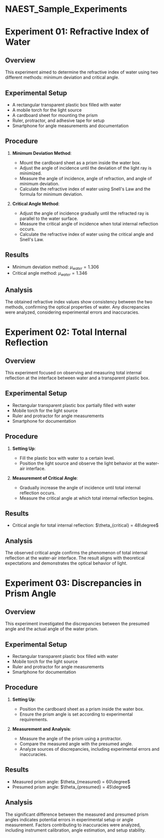 # NAEST_Sample_Experiments
# Experiment 01: Refractive Index of Water

## Overview

This experiment aimed to determine the refractive index of water using two different methods: minimum deviation and critical angle.

## Experimental Setup

- A rectangular transparent plastic box filled with water
- A mobile torch for the light source
- A cardboard sheet for mounting the prism
- Ruler, protractor, and adhesive tape for setup
- Smartphone for angle measurements and documentation

## Procedure

1. **Minimum Deviation Method**:
   - Mount the cardboard sheet as a prism inside the water box.
   - Adjust the angle of incidence until the deviation of the light ray is minimized.
   - Measure the angle of incidence, angle of refraction, and angle of minimum deviation.
   - Calculate the refractive index of water using Snell's Law and the formula for minimum deviation.

2. **Critical Angle Method**:
   - Adjust the angle of incidence gradually until the refracted ray is parallel to the water surface.
   - Measure the critical angle of incidence when total internal reflection occurs.
   - Calculate the refractive index of water using the critical angle and Snell's Law.

## Results

- Minimum deviation method: $\mu_{water} = 1.306$
- Critical angle method: $\mu_{water} = 1.346$

## Analysis

The obtained refractive index values show consistency between the two methods, confirming the optical properties of water. Any discrepancies were analyzed, considering experimental errors and inaccuracies.

# Experiment 02: Total Internal Reflection

## Overview

This experiment focused on observing and measuring total internal reflection at the interface between water and a transparent plastic box.

## Experimental Setup

- Rectangular transparent plastic box partially filled with water
- Mobile torch for the light source
- Ruler and protractor for angle measurements
- Smartphone for documentation

## Procedure

1. **Setting Up**:
   - Fill the plastic box with water to a certain level.
   - Position the light source and observe the light behavior at the water-air interface.

2. **Measurement of Critical Angle**:
   - Gradually increase the angle of incidence until total internal reflection occurs.
   - Measure the critical angle at which total internal reflection begins.

## Results

- Critical angle for total internal reflection: $\theta_{critical} = 48\degree$

## Analysis

The observed critical angle confirms the phenomenon of total internal reflection at the water-air interface. The result aligns with theoretical expectations and demonstrates the optical behavior of light.

# Experiment 03: Discrepancies in Prism Angle

## Overview

This experiment investigated the discrepancies between the presumed angle and the actual angle of the water prism.

## Experimental Setup

- Rectangular transparent plastic box filled with water
- Mobile torch for the light source
- Ruler and protractor for angle measurements
- Smartphone for documentation

## Procedure

1. **Setting Up**:
   - Position the cardboard sheet as a prism inside the water box.
   - Ensure the prism angle is set according to experimental requirements.

2. **Measurement and Analysis**:
   - Measure the angle of the prism using a protractor.
   - Compare the measured angle with the presumed angle.
   - Analyze sources of discrepancies, including experimental errors and inaccuracies.

## Results

- Measured prism angle: $\theta_{measured} = 60\degree$
- Presumed prism angle: $\theta_{presumed} = 45\degree$

## Analysis

The significant difference between the measured and presumed prism angles indicates potential errors in experimental setup or angle measurement. Factors contributing to inaccuracies were analyzed, including instrument calibration, angle estimation, and setup stability.

